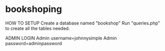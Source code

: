 # bookshoping

HOW TO SETUP
Create a database named "bookshop"
Run "queries.php" to create all the tables needed.

ADMIN LOGIN
Admin username=johnnysimple
Admin password=adminpassword